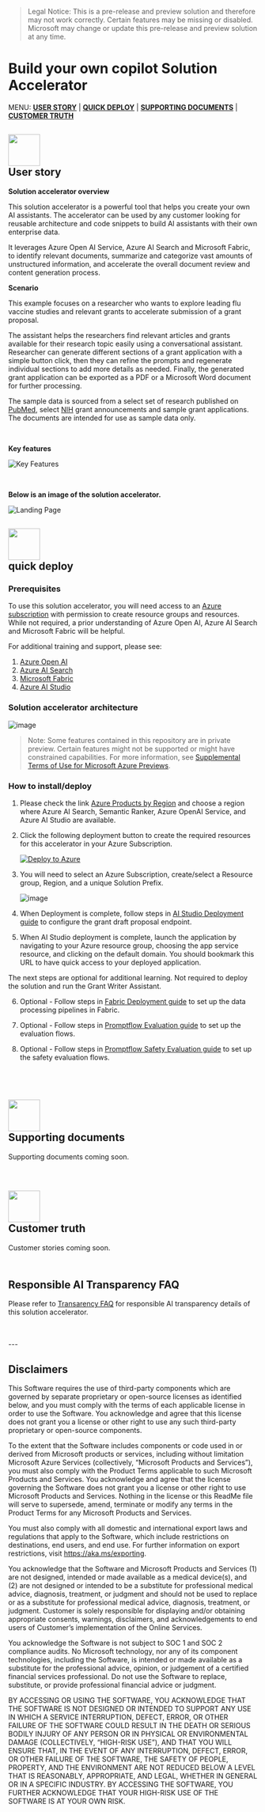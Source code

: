 >Legal Notice: This is a pre-release and preview solution and therefore may not work correctly. Certain features may be missing or disabled. Microsoft may change or update this pre-release and preview solution at any time.

# Build your own copilot Solution Accelerator

MENU: [**USER STORY**](#user-story) \| [**QUICK DEPLOY**](#quick-deploy)  \| [**SUPPORTING DOCUMENTS**](#supporting-documents) \|
[**CUSTOMER TRUTH**](#customer-truth)


<h2><img src="Deployment/images/readMe/userStory.png" width="64">
<br/>
User story
</h2>

**Solution accelerator overview**

This solution accelerator is a powerful tool that helps you create your own AI assistants. The accelerator can be used by any customer looking for reusable architecture and code snippets to build AI assistants with their own enterprise data. 

It leverages Azure Open AI Service, Azure AI Search and Microsoft Fabric, to identify relevant documents, summarize and categorize vast amounts of unstructured information, and accelerate the overall document review and content generation process. 

**Scenario**

This example focuses on a researcher who wants to explore leading flu vaccine studies and relevant grants to accelerate submission of a grant proposal. 

The assistant helps the researchers find relevant articles and grants available for their research topic easily using a conversational assistant. Researcher can generate different sections of a grant application with a simple button click, then they can refine the prompts and regenerate individual sections to add more details as needed. Finally, the generated grant application can be exported as a PDF or a Microsoft Word document for further processing.

The sample data is sourced from a select set of research published on [PubMed](https://pubmed.ncbi.nlm.nih.gov/), select [NIH](https://www.nih.gov/grants-funding) grant announcements and sample grant applications. The documents are intended for use as sample data only.

<br/>

**Key features**

![Key Features](Deployment/images/readMe/keyfeatures.png)

<br/>

**Below is an image of the solution accelerator.**

![Landing Page](Deployment/images/readMe/landing_page.png)


<h2><img src="Deployment/images/readMe/quickDeploy.png" width="64">
<br/>
quick deploy
</h2>

### Prerequisites

To use this solution accelerator, you will need access to an [Azure subscription](https://azure.microsoft.com/free/) with permission to create resource groups and resources. While not required, a prior understanding of Azure Open AI, Azure AI Search and Microsoft Fabric will be helpful.

For additional training and support, please see:

1. [Azure Open AI](https://learn.microsoft.com/en-us/azure/ai-services/openai/) 
2. [Azure AI Search](https://learn.microsoft.com/en-us/azure/search/) 
3. [Microsoft Fabric](https://learn.microsoft.com/en-us/fabric/) 
4. [Azure AI Studio](https://learn.microsoft.com/en-us/azure/ai-studio/) 

### Solution accelerator architecture
![image](Deployment/images/readMe/architecture.png)


 > Note: Some features contained in this repository are in private preview. Certain features might not be supported or might have constrained capabilities. For more information, see [Supplemental Terms of Use for Microsoft Azure Previews](https://azure.microsoft.com/en-us/support/legal/preview-supplemental-terms).


### **How to install/deploy**

1. Please check the link [Azure Products by Region](
https://azure.microsoft.com/en-us/explore/global-infrastructure/products-by-region/?products=all&regions=all) and choose a region where Azure AI Search, Semantic Ranker, Azure OpenAI Service, and Azure AI Studio are available. 

2. Click the following deployment button to create the required resources for this accelerator in your Azure Subscription.

   [![Deploy to Azure](https://aka.ms/deploytoazurebutton)](https://portal.azure.com/#create/Microsoft.Template/uri/https%3A%2F%2Fraw.githubusercontent.com%2Fmicrosoft%2FBuild-your-own-AI-Assistant-Solution-Accelerator%2Fmain%2FDeployment%2Fbicep%2Fmain.json)


3. You will need to select an Azure Subscription, create/select a Resource group, Region, and a unique Solution Prefix.

   ![image](Deployment/images/readMe/armDeployment.png)

4. When Deployment is complete, follow steps in [AI Studio Deployment guide](./Deployment/AIStudioDeployment.md) to configure the grant draft proposal endpoint.

5. When AI Studio deployment is complete, launch the application by navigating to your Azure resource group, choosing the app service resource, and clicking on the default domain. You should bookmark this URL to have quick access to your deployed application.

The next steps are optional for additional learning. Not required to deploy the solution and run the Grant Writer Assistant.

6. Optional - Follow steps in [Fabric Deployment guide](./Deployment/FabricDeployment.md) to set up the data processing pipelines in Fabric.

7. Optional - Follow steps in [Promptflow Evaluation guide](./Deployment/PromptFlowEvaluation.md) to set up the evaluation flows.

8. Optional - Follow steps in [Promptflow Safety Evaluation guide](./Deployment/PromptFlowSafetyEvaluation.md) to set up the safety evaluation flows.


<br/>
<br>
<h2><img src="./Deployment/images/readMe/supportingDocuments.png" width="64">
<br/>
Supporting documents
</h2>

Supporting documents coming soon.


<br>
<h2><img src="./Deployment/images/readMe/customerTruth.png" width="64">
</br>
Customer truth
</h2>
Customer stories coming soon.

<br/>


<h2>
</br>
Responsible AI Transparency FAQ 
</h2>

Please refer to [Transarency FAQ](./TRANSPARENCY_FAQ.md) for responsible AI transparency details of this solution accelerator.

<br/>
<br/>
---

## Disclaimers

This Software requires the use of third-party components which are governed by separate proprietary or open-source licenses as identified below, and you must comply with the terms of each applicable license in order to use the Software. You acknowledge and agree that this license does not grant you a license or other right to use any such third-party proprietary or open-source components.  

To the extent that the Software includes components or code used in or derived from Microsoft products or services, including without limitation Microsoft Azure Services (collectively, “Microsoft Products and Services”), you must also comply with the Product Terms applicable to such Microsoft Products and Services. You acknowledge and agree that the license governing the Software does not grant you a license or other right to use Microsoft Products and Services. Nothing in the license or this ReadMe file will serve to supersede, amend, terminate or modify any terms in the Product Terms for any Microsoft Products and Services. 

You must also comply with all domestic and international export laws and regulations that apply to the Software, which include restrictions on destinations, end users, and end use. For further information on export restrictions, visit https://aka.ms/exporting. 

You acknowledge that the Software and Microsoft Products and Services (1) are not designed, intended or made available as a medical device(s), and (2) are not designed or intended to be a substitute for professional medical advice, diagnosis, treatment, or judgment and should not be used to replace or as a substitute for professional medical advice, diagnosis, treatment, or judgment. Customer is solely responsible for displaying and/or obtaining appropriate consents, warnings, disclaimers, and acknowledgements to end users of Customer’s implementation of the Online Services. 

You acknowledge the Software is not subject to SOC 1 and SOC 2 compliance audits. No Microsoft technology, nor any of its component technologies, including the Software, is intended or made available as a substitute for the professional advice, opinion, or judgement of a certified financial services professional. Do not use the Software to replace, substitute, or provide professional financial advice or judgment.  

BY ACCESSING OR USING THE SOFTWARE, YOU ACKNOWLEDGE THAT THE SOFTWARE IS NOT DESIGNED OR INTENDED TO SUPPORT ANY USE IN WHICH A SERVICE INTERRUPTION, DEFECT, ERROR, OR OTHER FAILURE OF THE SOFTWARE COULD RESULT IN THE DEATH OR SERIOUS BODILY INJURY OF ANY PERSON OR IN PHYSICAL OR ENVIRONMENTAL DAMAGE (COLLECTIVELY, “HIGH-RISK USE”), AND THAT YOU WILL ENSURE THAT, IN THE EVENT OF ANY INTERRUPTION, DEFECT, ERROR, OR OTHER FAILURE OF THE SOFTWARE, THE SAFETY OF PEOPLE, PROPERTY, AND THE ENVIRONMENT ARE NOT REDUCED BELOW A LEVEL THAT IS REASONABLY, APPROPRIATE, AND LEGAL, WHETHER IN GENERAL OR IN A SPECIFIC INDUSTRY. BY ACCESSING THE SOFTWARE, YOU FURTHER ACKNOWLEDGE THAT YOUR HIGH-RISK USE OF THE SOFTWARE IS AT YOUR OWN RISK.  
